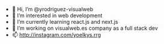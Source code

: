 - 👋 Hi, I’m @yrodriguez-visualweb
- 👀 I’m interested in web development
- 🌱 I’m currently learning react.js and next.js
- 💞️ I’m working on visualweb.es company as a full stack dev
- 📫 http://instagram.com/yoelkys.rrg

<!---
yrodriguez-visualweb/yrodriguez-visualweb is a ✨ special ✨ repository because its `README.md` (this file) appears on your GitHub profile.
You can click the Preview link to take a look at your changes.
--->
